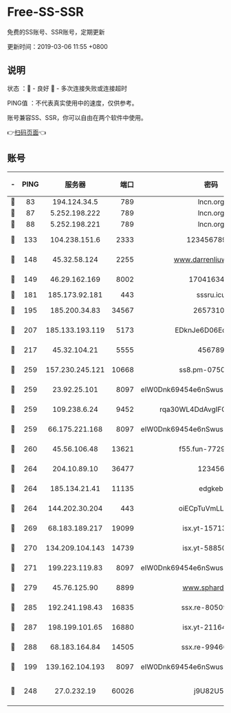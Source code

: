 # Free-SS-SSR

免费的SS账号、SSR账号，定期更新

更新时间：2019-03-06 11:55 +0800

## 说明

状态     ：🙂 - 良好 🙁 - 多次连接失败或连接超时

PING值   ：不代表真实使用中的速度，仅供参考。

账号兼容SS、SSR，你可以自由在两个软件中使用。

👉[扫码页面](https://liesauer.github.io/free-ss-ssr.github.io/)👈

## 账号

|-|PING|服务器|端口|密码|加密方式|区域|
|:----:|:----:|:-----:|-----:|:----:|:----:|:----:|
|🙂|83|194.124.34.5|789|lncn.org|rc4|JP|
|🙂|87|5.252.198.222|789|lncn.org|rc4|JP|
|🙂|88|5.252.198.221|789|lncn.org|rc4|JP|
|🙂|133|104.238.151.6|2333|12345678900|aes-256-cfb|JP|
|🙂|148|45.32.58.124|2255|www.darrenliuwei.com|aes-256-cfb|JP|
|🙂|149|46.29.162.169|8002|1704163453|aes-256-cfb|RU|
|🙂|181|185.173.92.181|443|sssru.icu|rc4-md5|RU|
|🙂|195|185.200.34.83|34567|26573106|aes-256-cfb|US|
|🙂|207|185.133.193.119|5173|EDknJe6D06EoWDaw|aes-256-cfb|US|
|🙂|217|45.32.104.21|5555|456789|aes-256-cfb|SG|
|🙂|259|157.230.245.121|10668|ss8.pm-07507043|aes-256-cfb|SG|
|🙂|259|23.92.25.101|8097|eIW0Dnk69454e6nSwuspv9DmS201tQ0D|aes-256-cfb|US|
|🙂|259|109.238.6.24|9452|rqa30WL4DdAvgIFG6Fs3znzTa|aes-256-cfb|FR|
|🙂|259|66.175.221.168|8097|eIW0Dnk69454e6nSwuspv9DmS201tQ0D|aes-256-cfb|US|
|🙂|260|45.56.106.48|13621|f55.fun-77297239|aes-256-cfb|US|
|🙂|264|204.10.89.10|36477|123456|aes-256-cfb|US|
|🙂|264|185.134.21.41|11135|edgkeb|aes-256-cfb|GB|
|🙂|264|144.202.30.204|443|oiECpTuVmLLxk4Ts|aes-256-cfb|US|
|🙂|269|68.183.189.217|19099|isx.yt-15713167|aes-256-cfb|SG|
|🙂|270|134.209.104.143|14739|isx.yt-58850709|aes-256-cfb|SG|
|🙂|271|199.223.119.83|8097|eIW0Dnk69454e6nSwuspv9DmS201tQ0D|aes-256-cfb|US|
|🙂|279|45.76.125.90|8899|www.sphard.com|aes-256-cfb|JP|
|🙂|285|192.241.198.43|16835|ssx.re-80509121|aes-256-cfb|US|
|🙂|287|198.199.101.65|16880|isx.yt-21164975|aes-256-cfb|US|
|🙂|288|68.183.164.84|14505|ssx.re-99466005|aes-256-cfb|US|
|🙂|199|139.162.104.193|8097|eIW0Dnk69454e6nSwuspv9DmS201tQ0D|aes-256-cfb|JP|
|🙁|248|27.0.232.19|60026|j9U82U53|xchacha20-ietf-poly1305|HK|
